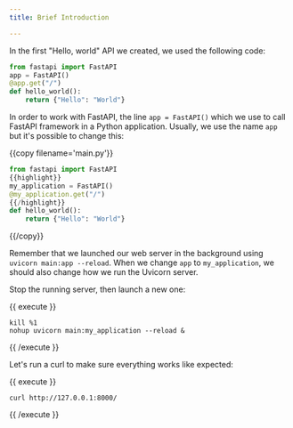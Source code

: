 ```yaml
---
title: Brief Introduction

---
```

<!--The FastAPI app object-->

In the first "Hello, world" API we created, we used the following code:

```python
from fastapi import FastAPI
app = FastAPI()
@app.get("/")
def hello_world():
    return {"Hello": "World"}
```

In order to work with FastAPI, the line `app = FastAPI()` which we use to call FastAPI framework in a Python application.
Usually, we use the name `app` but it's possible to change this:

{{copy filename='main.py'}}
```python
from fastapi import FastAPI
{{highlight}}
my_application = FastAPI()
@my_application.get("/")
{{/highlight}}
def hello_world():
    return {"Hello": "World"}    
```
{{/copy}}

Remember that we launched our web server in the background using `uvicorn main:app --reload`. When we change `app` to `my_application`, we should also change how we run the Uvicorn server.

Stop the running server, then launch a new one:

{{ execute }}
```
kill %1
nohup uvicorn main:my_application --reload &
```
{{ /execute }}

Let's run a curl to make sure everything works like expected:

{{ execute }}
```
curl http://127.0.0.1:8000/
```
{{ /execute }}